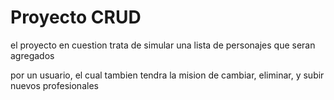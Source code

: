 # Proyecto CRUD

el proyecto en cuestion trata de simular una lista de personajes que seran agregados

por un usuario, el cual tambien tendra la mision de cambiar, eliminar, y subir nuevos profesionales

